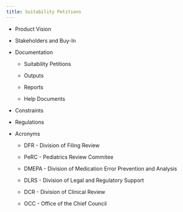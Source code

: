 ```yaml
---
title: Suitability Petitions
---
```


- Product Vision

- Stakeholders and Buy-In

- Documentation
	 - Suitability Petitions

	 - Outputs

	 - Reports

	 - Help Documents

- Constraints

- Regulations

- Acronyms
	 - DFR - Division of Filing Review

	 - PeRC - Pediatrics Review Commitee

	 - DMEPA - Division of Medication Error Prevention and Analysis

	 - DLRS - Division of Legal and Regulatory Support

	 - DCR - Division of Clinical Review

	 - OCC - Office of the Chief Council
